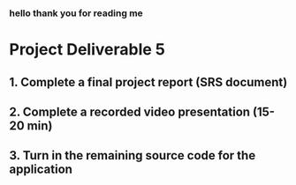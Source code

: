 ### hello thank you for reading me


# Project Deliverable 5


## 1. Complete a final project report (SRS document)

## 2. Complete a recorded video presentation (15-20 min)

## 3. Turn in the remaining source code for the application